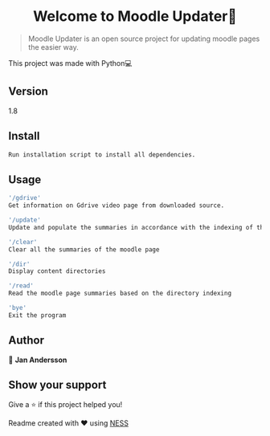 <h1 align='center'>Welcome to Moodle Updater👋</h1>

> Moodle Updater is an open source project for updating moodle pages the easier way.

This project was made with Python💻

## Version
1.8

## Install
```sh
Run installation script to install all dependencies.
```

## Usage
```sh
'/gdrive'
Get information on Gdrive video page from downloaded source.

'/update'
Update and populate the summaries in accordance with the indexing of the present directories

'/clear'
Clear all the summaries of the moodle page

'/dir'
Display content directories

'/read'
Read the moodle page summaries based on the directory indexing

'bye'
Exit the program
```

## Author

👤 **Jan Andersson**

## Show your support

Give a ⭐️ if this project helped you!

Readme created with ❤️ using [NESS](https://github.com/GreenVortex/NESS)
